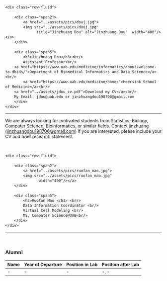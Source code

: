 

<div class="container">

    <div class="row-fluid">
        
        <div class="span2">
            <a href="../assets/pics/douj.jpg">
            <img src="../assets/pics/douj.jpg"
                  title="Jinzhuang Dou" alt="Jinzhuang Dou"  width="400"/></a>
        </div>

        <div class="span5">
            <h3>Jinzhuang Dou</h3><br/>
            Assistant Professor<br/>  	    
	    <a href="https://www.uab.edu/medicine/informatics/about/welcome-to-dbids/">Department of Biomedical Informatics and Data Science</a><br/>	     
            <a href="https://www.uab.edu/medicine/home/">Heersink School of Medicine</a><br/>	    
	    <a href="../assets/jdou_cv.pdf">Download my CV</a><br/>
	    My Email: jdou@uab.edu or jinzhuangdou198706@gmail.com
        </div>
    </div>
</div>
<hr />

We are always looking for motivated students from Statistics, Biology, Computer Science, Bioinformatics, or similar fields.  Contact jinzhuang (jinzhuangdou198706@gmail.com) if you are interested, please include your CV and brief research statement.



<br/>
<div class="container">

    <div class="row-fluid">
        
        <div class="span2">
            <a href="../assets/pics/ruofan_mao.jpg">
            <img src="../assets/pics/ruofan_mao.jpg"
                   width="400"/></a>
        </div>

        <div class="span5">
            <h3>Ruofan Mao </h3> <br/>
			Data Information Coordinator <br/>
			Virtual Cell Modeling <br/>             
            MS, Computer Science@UAB<br/>  	    
        </div>
    </div>
</div>
<hr /><br/>

### Alumni

Name | Year of Departure | Position in Lab | Position after Lab
:----|:------------------|:----------------|:------------------
- | - | - | -, -
